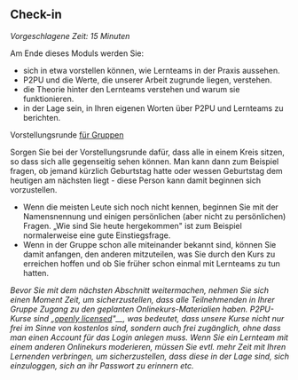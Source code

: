 


## Check-in

_Vorgeschlagene Zeit: 15 Minuten_

Am Ende dieses Moduls werden Sie:

- sich in etwa vorstellen können, wie Lernteams in der Praxis aussehen.
- P2PU und die Werte, die unserer Arbeit zugrunde liegen, verstehen.
- die Theorie hinter den Lernteams verstehen und warum sie funktionieren.
- in der Lage sein, in Ihren eigenen Worten über P2PU und Lernteams zu berichten.

Vorstellungsrunde [für Gruppen](https://learningcircles.p2pu.org/en/studygroup/create/?course_id=480)

Sorgen Sie bei der Vorstellungsrunde dafür, dass alle in einem Kreis sitzen, so dass sich alle gegenseitig sehen können. Man kann dann zum Beispiel fragen, ob jemand kürzlich Geburtstag hatte oder wessen Geburtstag dem heutigen am nächsten liegt - diese Person kann damit beginnen sich vorzustellen.

- Wenn die meisten Leute sich noch nicht kennen, beginnen Sie mit der Namensnennung und einigen persönlichen (aber nicht zu persönlichen) Fragen. „Wie sind Sie heute hergekommen&quot; ist zum Beispiel normalerweise eine gute Einstiegsfrage.
- Wenn in der Gruppe schon alle miteinander bekannt sind, können Sie damit anfangen, den anderen mitzuteilen, was Sie durch den Kurs zu erreichen hoffen und ob Sie früher schon einmal mit Lernteams zu tun hatten.

_Bevor Sie mit dem nächsten Abschnitt weitermachen, nehmen Sie sich einen Moment Zeit, um sicherzustellen, dass alle Teilnehmenden in Ihrer Gruppe Zugang zu den geplanten Onlinekurs-Materialien haben. P2PU-Kurse sind „_[_openly licensed_](https://en.wikipedia.org/wiki/Comparison_of_free_and_open-source_software_licenses)_&quot;__, was bedeutet, dass unsere Kurse nicht nur frei im Sinne von kostenlos sind, sondern auch frei zugänglich, ohne dass man einen Account für das Login anlegen muss. Wenn Sie ein Lernteam mit einem anderen Onlinekurs moderieren, müssen Sie evtl. mehr Zeit mit Ihren Lernenden verbringen, um sicherzustellen, dass diese in der Lage sind, sich einzuloggen, sich an ihr Passwort zu erinnern etc._
